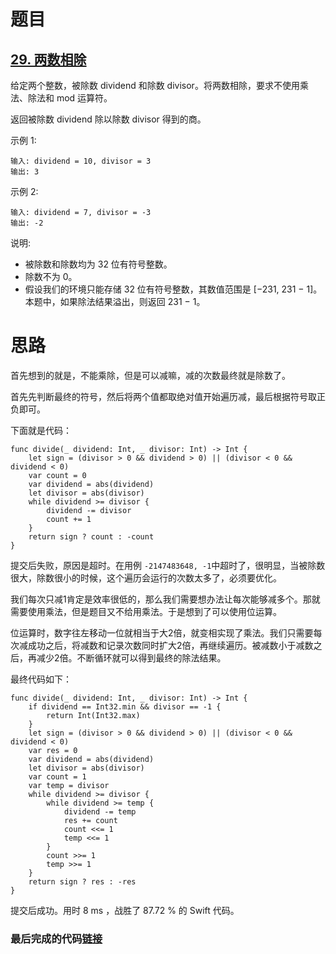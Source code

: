 # 题目

## [29. 两数相除](https://leetcode-cn.com/problems/divide-two-integers/)

给定两个整数，被除数 dividend 和除数 divisor。将两数相除，要求不使用乘法、除法和 mod 运算符。

返回被除数 dividend 除以除数 divisor 得到的商。

示例 1:

```
输入: dividend = 10, divisor = 3
输出: 3
```


示例 2:

```
输入: dividend = 7, divisor = -3
输出: -2
```


说明:

- 被除数和除数均为 32 位有符号整数。
- 除数不为 0。
- 假设我们的环境只能存储 32 位有符号整数，其数值范围是 [−231,  231 − 1]。本题中，如果除法结果溢出，则返回 231 − 1。

# 思路

首先想到的就是，不能乘除，但是可以减嘛，减的次数最终就是除数了。

首先先判断最终的符号，然后将两个值都取绝对值开始遍历减，最后根据符号取正负即可。

下面就是代码：

```
func divide(_ dividend: Int, _ divisor: Int) -> Int {
    let sign = (divisor > 0 && dividend > 0) || (divisor < 0 && dividend < 0)
    var count = 0
    var dividend = abs(dividend)
    let divisor = abs(divisor)
    while dividend >= divisor {
        dividend -= divisor
        count += 1
    }
    return sign ? count : -count
}
```

提交后失败，原因是超时。在用例 `-2147483648, -1`中超时了，很明显，当被除数很大，除数很小的时候，这个遍历会运行的次数太多了，必须要优化。

我们每次只减1肯定是效率很低的，那么我们需要想办法让每次能够减多个。那就需要使用乘法，但是题目又不给用乘法。于是想到了可以使用位运算。

位运算时，数字往左移动一位就相当于大2倍，就变相实现了乘法。我们只需要每次减成功之后，将减数和记录次数同时扩大2倍，再继续遍历。被减数小于减数之后，再减少2倍。不断循环就可以得到最终的除法结果。

最终代码如下：

```
func divide(_ dividend: Int, _ divisor: Int) -> Int {
    if dividend == Int32.min && divisor == -1 {
        return Int(Int32.max)
    }
    let sign = (divisor > 0 && dividend > 0) || (divisor < 0 && dividend < 0)
    var res = 0
    var dividend = abs(dividend)
    let divisor = abs(divisor)
    var count = 1
    var temp = divisor
    while dividend >= divisor {
        while dividend >= temp {
            dividend -= temp
            res += count
            count <<= 1
            temp <<= 1
        }
        count >>= 1
        temp >>= 1
    }
    return sign ? res : -res
}
```

提交后成功。用时 8 ms ，战胜了 87.72 % 的 Swift 代码。

### 最后完成的代码[链接](https://github.com/pepsikirk/LeetCode/blob/master/Algorithm/29.DivideTwoIntegers/code.swift)




